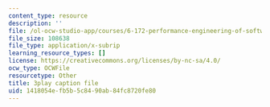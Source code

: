```yaml
---
content_type: resource
description: ''
file: /ol-ocw-studio-app/courses/6-172-performance-engineering-of-software-systems-fall-2018/1418054efb5b5c8490ab84fc8720fe80_d5e_YJGXXFU.vtt
file_size: 108638
file_type: application/x-subrip
learning_resource_types: []
license: https://creativecommons.org/licenses/by-nc-sa/4.0/
ocw_type: OCWFile
resourcetype: Other
title: 3play caption file
uid: 1418054e-fb5b-5c84-90ab-84fc8720fe80
---
```

